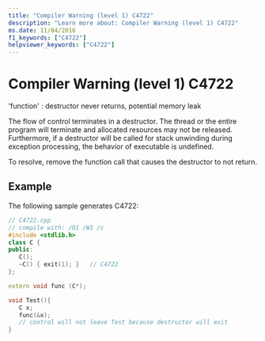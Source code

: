 ```yaml
---
title: "Compiler Warning (level 1) C4722"
description: "Learn more about: Compiler Warning (level 1) C4722"
ms.date: 11/04/2016
f1_keywords: ["C4722"]
helpviewer_keywords: ["C4722"]
---
```

# Compiler Warning (level 1) C4722

'function' : destructor never returns, potential memory leak

The flow of control terminates in a destructor. The thread or the entire program will terminate and allocated resources may not be released.  Furthermore, if a destructor will be called for stack unwinding during exception processing, the behavior of executable is undefined.

To resolve, remove the function call that causes the destructor to not return.

## Example

The following sample generates C4722:

```cpp
// C4722.cpp
// compile with: /O1 /W1 /c
#include <stdlib.h>
class C {
public:
   C();
   ~C() { exit(1); }   // C4722
};

extern void func (C*);

void Test(){
   C x;
   func(&x);
   // control will not leave Test because destructor will exit
}
```
